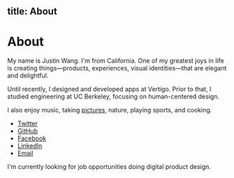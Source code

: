 title: About
---

# About

My name is Justin Wang. I'm from California. One of my greatest joys in life is creating things—products, experiences, visual identities—that are elegant and delightful.

Until recently, I designed and developed apps at Vertigo. Prior to that, I studied engineering at UC Berkeley, focusing on human-centered design.

I also enjoy music, taking [pictures](http://ihardlyknowher.com/justinjaywang), nature, playing sports, and cooking.

- [Twitter](http://twitter.com/justinjaywang)
- [GitHub](https://github.com/justinjaywang)
- [Facebook](https://www.facebook.com/justinjaywang)
- [LinkedIn](http://www.linkedin.com/in/justinjaywang)
- <a href="mailto:hi@justinjaywang.com">Email</a>

I'm currently looking for job opportunities doing digital product design.
